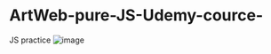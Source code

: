 # ArtWeb-pure-JS-Udemy-cource-
JS practice
![image](https://github.com/YarDol/ArtWeb-pure-JS-Udemy-cource-/assets/94075933/5c58ed2c-5e27-401b-9ed2-e7c37923e2af)
